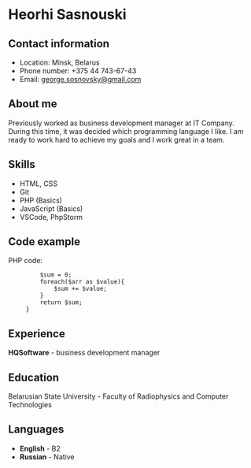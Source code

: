 Heorhi Sasnouski
================
Contact information
-------------------
* Location: Minsk, Belarus
* Phone number: +375 44 743-67-43
* Email: george.sosnovsky@gmail.com

About me
--------
Previously worked as business development manager at IT Company. During this time, it was decided which programming language I like. I am ready to work hard to achieve my goals and I work great in a team.

Skills
------
* HTML, CSS
* Git
* PHP (Basics)
* JavaScript (Basics)
* VSCode, PhpStorm

Code example
------------
PHP code:
```function summary($arr) {
         $sum = 0;
         foreach($arr as $value){
             $sum += $value;
         }
         return $sum;
     }
```

Experience
----------
**HQSoftware** - business development manager

Education
---------
Belarusian State University - Faculty of Radiophysics and Computer Technologies

Languages
---------
* **English** - B2
* **Russian** - Native